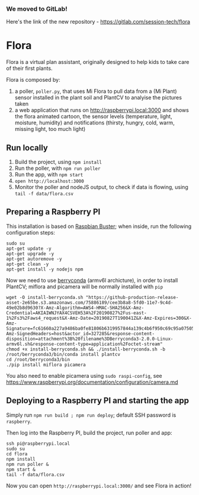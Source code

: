 ### We moved to GitLab!
Here's the link of the new repository - https://gitlab.com/session-tech/flora

# Flora

Flora is a virtual plan assistant, originally designed to help kids to take care of their first plants.

Flora is composed by:

1. a poller, `poller.py`, that uses Mi Flora to pull data from a (Mi Plant) sensor installed in the plant soil and PlantCV to analyise the pictures taken
2. a web application that runs on http://raspberrypi.local:3000 and shows the flora animated cartoon, the sensor levels (temperature, light, moisture, humidity) and notifications (thirsty, hungry, cold, warm, missing light, too much light)

## Run locally

1. Build the project, using `npm install`
2. Run the poller, with `npm run poller`
3. Run the app, with `npm start`
4. `open http://localhost:3000`
5. Monitor the poller and nodeJS output, to check if data is flowing, using `tail -f data/flora.csv`

## Preparing a Raspberry PI

This installation is based on [Raspbian Buster](https://www.raspberrypi.org/blog/buster-the-new-version-of-raspbian/); when inside, run the following configuration steps:
```
sudo su
apt-get update -y
apt-get upgrade -y
apt-get autoremove -y
apt-get clean -y
apt-get install -y nodejs npm
```

Now we need to use [berryconda](https://github.com/jjhelmus/berryconda) (armv6l archicture), in order to install PlantCV; miflora and picamera will be normally installed with `pip`
```
wget -O install-berryconda.sh "https://github-production-release-asset-2e65be.s3.amazonaws.com/75886189/cee3b8a8-5fd0-11e7-9c4d-49e02b8d9630?X-Amz-Algorithm=AWS4-HMAC-SHA256&X-Amz-Credential=AKIAIWNJYAX4CSVEH53A%2F20190827%2Fus-east-1%2Fs3%2Faws4_request&X-Amz-Date=20190827T190041Z&X-Amz-Expires=300&X-Amz-Signature=fc61660a227a9486ba0fe81806b6319957844a139c4b6f950c69c95a07505433&X-Amz-SignedHeaders=host&actor_id=327285&response-content-disposition=attachment%3B%20filename%3DBerryconda3-2.0.0-Linux-armv6l.sh&response-content-type=application%2Foctet-stream"
chmod +x install-berryconda.sh && ./install-berryconda.sh -b
/root/berryconda3/bin/conda install plantcv
cd /root/berryconda3/bin
./pip install miflora picamera
```

You also need to enable picamera using `sudo raspi-config`, see https://www.raspberrypi.org/documentation/configuration/camera.md

## Deploying to a Raspberry PI and starting the app

Simply run `npm run build ; npm run deploy`; default SSH password is `raspberry`.

Then log into the Raspberry PI, build the project, run poller and app:

```
ssh pi@raspberrypi.local
sudo su
cd flora
npm install
npm run poller &
npm start &
tail -f data/flora.csv
```

Now you can open `http://raspberrypi.local:3000/` and see Flora in action!
